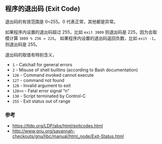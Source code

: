 ## 程序的退出码 (Exit Code)

退出码的有效范围是 0~255。0 代表正常，其他都是异常。

如果程序内设置的退出码超过 255，比如 `exit 3809` 则退出码是 225，因为会取模计算 `3809 % 256 = 225`。
如果程序内设置的退出码返回负数，比如 `exit -1`，则退出码是 255。

退出码的取值有特别含义，

- `1` - Catchall for general errors
- `2` - Misuse of shell builtins (according to Bash documentation)
- `126` - Command invoked cannot execute
- `127` - command not found
- `128` - Invalid argument to exit
- `128+n` - Fatal error signal “n”
- `130` - Script terminated by Control-C
- `255` - Exit status out of range

### 参考

- https://tldp.org/LDP/abs/html/exitcodes.html
- http://www.gnu.org/savannah-checkouts/gnu/libc/manual/html_node/Exit-Status.html
